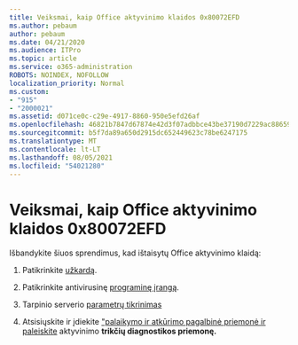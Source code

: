 ```yaml
---
title: Veiksmai, kaip Office aktyvinimo klaidos 0x80072EFD
ms.author: pebaum
author: pebaum
ms.date: 04/21/2020
ms.audience: ITPro
ms.topic: article
ms.service: o365-administration
ROBOTS: NOINDEX, NOFOLLOW
localization_priority: Normal
ms.custom:
- "915"
- "2000021"
ms.assetid: d071ce0c-c29e-4917-8860-950e5efd26af
ms.openlocfilehash: 46821b7847d67874e42d3f07adbbce43be37190d7229ac886595d03c43cbfeb6
ms.sourcegitcommit: b5f7da89a650d2915dc652449623c78be6247175
ms.translationtype: MT
ms.contentlocale: lt-LT
ms.lasthandoff: 08/05/2021
ms.locfileid: "54021280"
---
```

# <a name="steps-to-resolve-office-activation-error-0x80072efd"></a>Veiksmai, kaip Office aktyvinimo klaidos 0x80072EFD

Išbandykite šiuos sprendimus, kad ištaisytų Office aktyvinimo klaidą:
  
1. Patikrinkite [užkardą](https://support.office.com/article/0d23d3c0-c19c-4b2f-9845-5344fedc4380#BKMK_CheckFirewall).

2. Patikrinkite antivirusinę [programinę įrangą](https://support.office.com/article/0d23d3c0-c19c-4b2f-9845-5344fedc4380#BKMK_CheckAV).

3. Tarpinio serverio [parametrų tikrinimas](https://support.office.com/article/0d23d3c0-c19c-4b2f-9845-5344fedc4380#BKMK_CheckProxy)

4. Atsisiųskite ir įdiekite ["palaikymo ir atkūrimo pagalbinė priemonė ir paleiskite](https://aka.ms/SARA-OfficeActivation-Alchemy) aktyvinimo **trikčių diagnostikos priemonę.**
